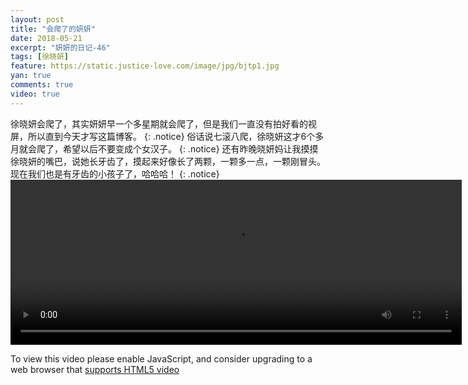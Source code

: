 ```yaml
---
layout: post
title: "会爬了的妍妍"
date: 2018-05-21
excerpt: "妍妍的日记-46"
tags: [徐晓妍]
feature: https://static.justice-love.com/image/jpg/bjtp1.jpg
yan: true
comments: true
video: true
---
```

徐晓妍会爬了，其实妍妍早一个多星期就会爬了，但是我们一直没有拍好看的视屏，所以直到今天才写这篇博客。
{: .notice}
俗话说七滚八爬，徐晓妍这才6个多月就会爬了，希望以后不要变成个女汉子。
{: .notice}
还有昨晚晓妍妈让我摸摸徐晓妍的嘴巴，说她长牙齿了，摸起来好像长了两颗，一颗多一点，一颗刚冒头。现在我们也是有牙齿的小孩子了，哈哈哈！
{: .notice}
<video id="my-video" class="video-js vjs-16-9 clipboard" controls preload="auto" width="722" height="264" data-setup="{}">
    <source src="{{ site.staticUrl }}/yanyan/video/yanyanpa.mp4" type='video/mp4'>
    <p class="vjs-no-js">
      To view this video please enable JavaScript, and consider upgrading to a web browser that
      <a href="http://videojs.com/html5-video-support/" target="_blank">supports HTML5 video</a>
    </p>
</video>

